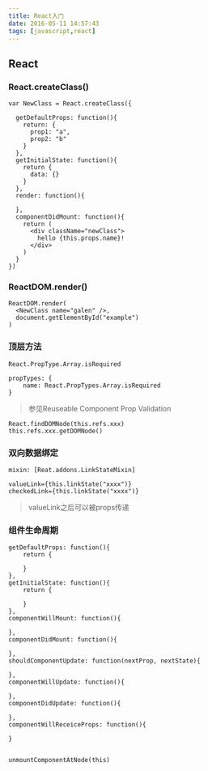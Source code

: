 ```yaml
---
title: React入门
date: 2016-05-11 14:57:43
tags: [javascript,react]
---
```


## React

### React.createClass()
```
var NewClass = React.createClass({

  getDefaultProps: function(){
    return: {
      prop1: "a",
      prop2: "b"
    }
  },
  getInitialState: function(){
    return {
      data: {}
    }
  },
  render: function(){

  },
  componentDidMount: function(){
    return (
      <div className="newClass">
        hello {this.props.name}!
      </div>
    )
  }
})
```
### ReactDOM.render()
```
ReactDOM.render(
  <NewClass name="galen" />,
  document.getElementById("example")
)
```

### 顶层方法
```
React.PropType.Array.isRequired

propTypes: {
    name: React.PropTypes.Array.isRequired
}
```
> 参见Reuseable Component Prop Validation

```
React.findDOMNode(this.refs.xxx)
this.refs.xxx.getDOMNode()
```
### 双向数据绑定
```
mixin: [Reat.addons.LinkStateMixin]

valueLink={this.linkState("xxxx")}
checkedLink={this.linkState("xxxx")}
```
> valueLink之后可以被props传递

### 组件生命周期

```
getDefaultProps: function(){
    return {

    }
},
getInitialState: function(){
    return {

    }
},
componentWillMount: function(){

},
componentDidMount: function(){

},
shouldComponentUpdate: function(nextProp, nextState){

},
componentWillUpdate: function(){

},
componentDidUpdate: function(){

},
componentWillReceiceProps: function(){

}


unmountComponentAtNode(this)
```
